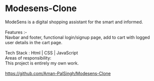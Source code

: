 # Modesens-Clone
ModeSens is a digital shopping assistant for the smart and 
informed.
</br>
</br>
Features :-
</br>
Navbar and footer, functional login/signup page, add to cart 
with logged user details in the cart page.
</br>
</br>
Tech Stack : Html | CSS | JavaScript 
</br>
Areas of responsibility:
</br>
This project is entirely my own work.
</br>
</br>
https://github.com/Aman-PalSingh/Modesens-Clone
